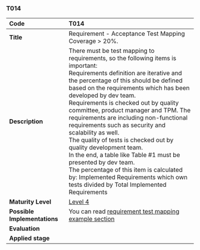 ### T014

| **Code**           | **T014** |
| :--                | :--      |
| **Title**          | Requirement - Acceptance Test Mapping Coverage > 20%. |
| **Description**    | There must be test mapping to requirements, so the following items is important:<br>Requirements definition are iterative and the percentage of this should be defined based on the requirements which has been developed by dev team.<br>Requirements is checked out by quality committee, product manager and TPM. The requirements are including non-functional requirements such as security and scalability as well.<br>The quality of tests is checked out by quality development team.<br>In the end, a table like Table #1 must be presented by dev team.<br>The percentage of this item is calculated by: Implemented Requirements which own tests divided by Total Implemented Requirements |
| **Maturity Level** | [Level 4](/levels#level-4) |
| **Possible Implementations** | You can read [requirement test mapping example section](../../docs/requirement-test-mapping)  |
| **Evaluation**     | |
| **Applied stage**  | |
